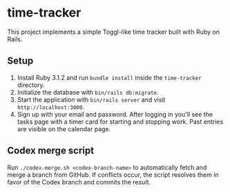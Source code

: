# time-tracker

This project implements a simple Toggl-like time tracker built with Ruby on Rails.

## Setup

1. Install Ruby 3.1.2 and run `bundle install` inside the `time-tracker` directory.
2. Initialize the database with `bin/rails db:migrate`.
3. Start the application with `bin/rails server` and visit `http://localhost:3000`.
4. Sign up with your email and password. After logging in you'll see the tasks page with a timer card for starting and stopping work. Past entries are visible on the calendar page.

## Codex merge script

Run `./codex-merge.sh <codex-branch-name>` to automatically fetch and merge a branch from GitHub. If conflicts occur, the script resolves them in favor of the Codex branch and commits the result.
